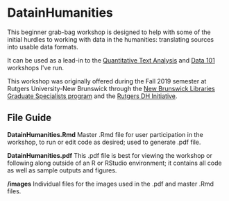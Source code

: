 # DatainHumanities

This beginner grab-bag workshop is designed to help with some of the initial hurdles to working with data in the humanities: translating sources into usable data formats.

It can be used as a lead-in to the [Quantitative Text Analysis](https://github.com/azleslie/TextAnalysisIntro) and [Data 101](https://github.com/azleslie/Data101) workshops I've run.

This workshop was originally offered during the Fall 2019 semester at Rutgers University-New Brunswick through the [New Brunswick Libraries Graduate Specialists program](https://libguides.rutgers.edu/graduatespecialist/) and the [Rutgers DH Initiative](http://dh.rutgers.edu/).

## File Guide
**DatainHumanities.Rmd** Master .Rmd file for user participation in the workshop, to run or edit code as desired; used to generate .pdf file.

**DatainHumanities.pdf** This .pdf file is best for viewing the workshop or following along outside of an R or RStudio environment; it contains all code as well as sample outputs and figures.

**/images** Individual files for the images used in the .pdf and master .Rmd files.